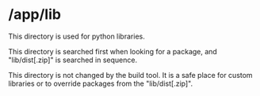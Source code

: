 /app/lib
========

This directory is used for python libraries.

This directory is searched first when looking for a package, and
"lib/dist[.zip]" is searched in sequence.

This directory is not changed by the build tool. 
It is a safe place for custom libraries or to override packages from the "lib/dist[.zip]".
